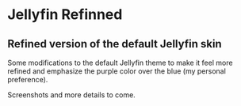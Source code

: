 # Jellyfin Refinned

## Refined version of the default Jellyfin skin

Some modifications to the default Jellyfin theme to make it feel more refined and emphasize the purple color over the blue (my personal preference).

Screenshots and more details to come.
